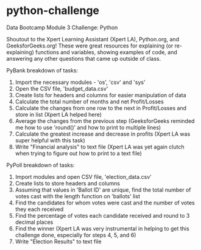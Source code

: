 # python-challenge
Data Bootcamp Module 3 Challenge: Python

Shoutout to the Xpert Learning Assistant (Xpert LA), Python.org, and GeeksforGeeks.org! These were great resources for explaining (or re-explaining) functions and variables, showing examples of code, and answering any other questions that came up outside of class.

PyBank breakdown of tasks:
1. Import the necessary modules - 'os', 'csv' and 'sys'
2. Open the CSV file, 'budget_data.csv'
3. Create lists for headers and columns for easier manipulation of data
4. Calculate the total number of months and net Profit/Losses
5. Calculate the changes from one row to the next in Profit/Losses and store in list (Xpert LA helped here)
6. Average the changes from the previous step (GeeksforGeeks reminded me how to use 'round()' and how to print to multiple lines)
7. Calculate the greatest increase and decrease in profits (Xpert LA was super helpful with this task)
8. Write "Financial analysis" to text file (Xpert LA was yet again clutch when trying to figure out how to print to a text file)

PyPoll breakdown of tasks:
1. Import modules and open CSV file, 'election_data.csv'
2. Create lists to store headers and columns
3. Assuming that values in 'Ballot ID' are unique, find the total number of votes cast with the length function on 'ballots' list
4. Find the candidates for whom votes were cast and the number of votes they each received
5. Find the percentage of votes each candidate received and round to 3 decimal places
6. Find the winner (Xpert LA was very instrumental in helping to get this challenge done, especially for steps 4, 5, and 6)
7. Write "Election Results" to text file
